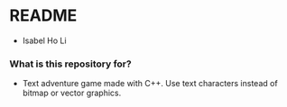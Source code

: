 # README #

* Isabel Ho Li

### What is this repository for? ###
* Text adventure game made with C++. Use text characters instead of bitmap or vector graphics.
